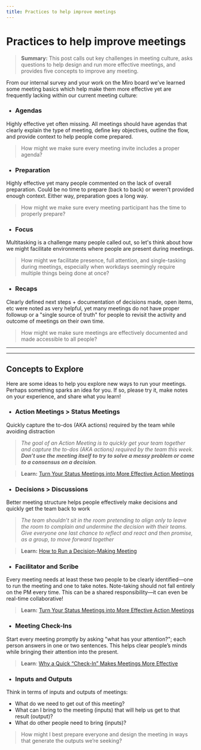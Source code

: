 ```yaml
---
title: Practices to help improve meetings
---
```

# Practices to help improve meetings

> **Summary:** This post calls out key challenges in meeting culture, asks questions to help design and run more effective meetings, and provides five concepts to improve any meeting.

From our internal survey and your work on the Miro board we’ve learned some meeting basics which help make them more effective yet are frequently lacking within our current meeting culture:

- ### **Agendas**

Highly effective yet often missing. All meetings should have agendas that clearly explain the type of meeting, define key objectives, outline the flow, and provide context to help people come prepared.

> How might we make sure every meeting invite includes a proper agenda?

- ### **Preparation**

Highly effective yet many people commented on the lack of overall preparation. Could be no time to prepare (back to back) or weren't provided enough context. Either way, preparation goes a long way.

> How might we make sure every meeting participant has the time to properly prepare?

- ### **Focus**

Multitasking is a challenge many people called out, so let's think about how we might facilitate environments where people are present during meetings.

> How might we facilitate presence, full attention, and single-tasking during meetings, especially when workdays seemingly require multiple things being done at once?

- ### **Recaps**

Clearly defined next steps + documentation of decisions made, open items, etc were noted as very helpful, yet many meetings do not have proper followup or a "single source of truth" for people to revisit the activity and outcome of meetings on their own time.

> How might we make sure meetings are effectively documented and made accessible to all people?

----

----

## Concepts to Explore

Here are some ideas to help you explore new ways to run your meetings. Perhaps something sparks an idea for you. If so, please try it, make notes on your experience, and share what you learn!

- ### **Action Meetings > Status Meetings**

Quickly capture the to-dos (AKA actions) required by the team while avoiding distraction

> *The goal of an Action Meeting is to quickly get your team together and capture the to-dos (AKA actions) required by the team this week.* ***Don’t use the meeting itself to try to solve a messy problem or come to a consensus on a decision**.*

> **Learn:** [Turn Your Status Meetings into More Effective Action Meetings](https://academy.nobl.io/turn-your-status-meetings-into-more-effective-action-meetings/)

- ### **Decisions > Discussions**

Better meeting structure helps people effectively make decisions and quickly get the team back to work

> *The team shouldn’t sit in the room pretending to align only to leave the room to complain and undermine the decision with their teams. Give everyone one last chance to reflect and react and then promise, as a group, to move forward together*

> **Learn:** [How to Run a Decision-Making Meeting](https://academy.nobl.io/how-to-stop-indecision-from-hijacking-your-meetings/)

- ### **Facilitator and Scribe**

Every meeting needs at least these two people to be clearly identified—one to run the meeting and one to take notes. Note-taking should not fall entirely on the PM every time. This can be a shared responsibility—it can even be real-time collaborative!

> **Learn:** [Turn Your Status Meetings into More Effective Action Meetings](https://academy.nobl.io/turn-your-status-meetings-into-more-effective-action-meetings/)

- ### **Meeting Check-Ins**

Start every meeting promptly by asking "what has your attention?"; each person answers in one or two sentences. This helps clear people’s minds while bringing their attention into the present.

> **Learn**: [Why a Quick “Check-In” Makes Meetings More Effective](https://academy.nobl.io/why-a-quick-check-in-makes-meetings-more-effective/)

- ### **Inputs and Outputs**

Think in terms of inputs and outputs of meetings:

- What do we need to get out of this meeting?
- What can I bring to the meeting (inputs) that will help us get to that result (output)?
- What do other people need to bring (inputs)?

> How might I best prepare everyone and design the meeting in ways that generate the outputs we’re seeking?


